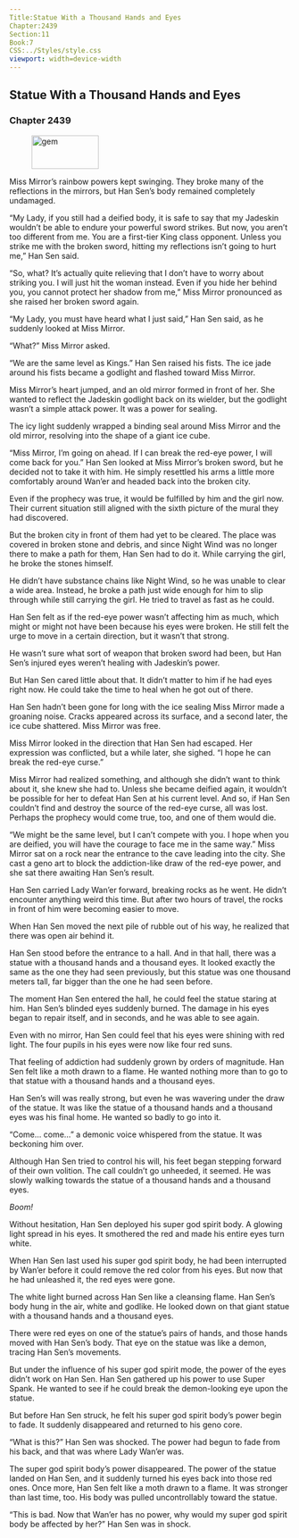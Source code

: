 ```yaml
---
Title:Statue With a Thousand Hands and Eyes 
Chapter:2439 
Section:11 
Book:7 
CSS:../Styles/style.css 
viewport: width=device-width
---
```

  
## Statue With a Thousand Hands and Eyes
### Chapter 2439
  
<figure>
	<img src="../Images/gem.gif" alt="gem" id="gem" width="120" height="60" />
</figure>
  

  
Miss Mirror’s rainbow powers kept swinging. They broke many of the reflections in the mirrors, but Han Sen’s body remained completely undamaged.

“My Lady, if you still had a deified body, it is safe to say that my Jadeskin wouldn’t be able to endure your powerful sword strikes. But now, you aren’t too different from me. You are a first-tier King class opponent. Unless you strike me with the broken sword, hitting my reflections isn’t going to hurt me,” Han Sen said.

“So, what? It’s actually quite relieving that I don’t have to worry about striking you. I will just hit the woman instead. Even if you hide her behind you, you cannot protect her shadow from me,” Miss Mirror pronounced as she raised her broken sword again.

“My Lady, you must have heard what I just said,” Han Sen said, as he suddenly looked at Miss Mirror.

“What?” Miss Mirror asked.

“We are the same level as Kings.” Han Sen raised his fists. The ice jade around his fists became a godlight and flashed toward Miss Mirror.

Miss Mirror’s heart jumped, and an old mirror formed in front of her. She wanted to reflect the Jadeskin godlight back on its wielder, but the godlight wasn’t a simple attack power. It was a power for sealing.

The icy light suddenly wrapped a binding seal around Miss Mirror and the old mirror, resolving into the shape of a giant ice cube.

“Miss Mirror, I’m going on ahead. If I can break the red-eye power, I will come back for you.” Han Sen looked at Miss Mirror’s broken sword, but he decided not to take it with him. He simply resettled his arms a little more comfortably around Wan’er and headed back into the broken city.

Even if the prophecy was true, it would be fulfilled by him and the girl now. Their current situation still aligned with the sixth picture of the mural they had discovered.

But the broken city in front of them had yet to be cleared. The place was covered in broken stone and debris, and since Night Wind was no longer there to make a path for them, Han Sen had to do it. While carrying the girl, he broke the stones himself.

He didn’t have substance chains like Night Wind, so he was unable to clear a wide area. Instead, he broke a path just wide enough for him to slip through while still carrying the girl. He tried to travel as fast as he could.

Han Sen felt as if the red-eye power wasn’t affecting him as much, which might or might not have been because his eyes were broken. He still felt the urge to move in a certain direction, but it wasn’t that strong.

He wasn’t sure what sort of weapon that broken sword had been, but Han Sen’s injured eyes weren’t healing with Jadeskin’s power.

But Han Sen cared little about that. It didn’t matter to him if he had eyes right now. He could take the time to heal when he got out of there.

Han Sen hadn’t been gone for long with the ice sealing Miss Mirror made a groaning noise. Cracks appeared across its surface, and a second later, the ice cube shattered. Miss Mirror was free.

Miss Mirror looked in the direction that Han Sen had escaped. Her expression was conflicted, but a while later, she sighed. “I hope he can break the red-eye curse.”

Miss Mirror had realized something, and although she didn’t want to think about it, she knew she had to. Unless she became deified again, it wouldn’t be possible for her to defeat Han Sen at his current level. And so, if Han Sen couldn’t find and destroy the source of the red-eye curse, all was lost. Perhaps the prophecy would come true, too, and one of them would die.

“We might be the same level, but I can’t compete with you. I hope when you are deified, you will have the courage to face me in the same way.” Miss Mirror sat on a rock near the entrance to the cave leading into the city. She cast a geno art to block the addiction-like draw of the red-eye power, and she sat there awaiting Han Sen’s result.

Han Sen carried Lady Wan’er forward, breaking rocks as he went. He didn’t encounter anything weird this time. But after two hours of travel, the rocks in front of him were becoming easier to move.

When Han Sen moved the next pile of rubble out of his way, he realized that there was open air behind it.

Han Sen stood before the entrance to a hall. And in that hall, there was a statue with a thousand hands and a thousand eyes. It looked exactly the same as the one they had seen previously, but this statue was one thousand meters tall, far bigger than the one he had seen before.

The moment Han Sen entered the hall, he could feel the statue staring at him. Han Sen’s blinded eyes suddenly burned. The damage in his eyes began to repair itself, and in seconds, and he was able to see again.

Even with no mirror, Han Sen could feel that his eyes were shining with red light. The four pupils in his eyes were now like four red suns.

That feeling of addiction had suddenly grown by orders of magnitude. Han Sen felt like a moth drawn to a flame. He wanted nothing more than to go to that statue with a thousand hands and a thousand eyes.

Han Sen’s will was really strong, but even he was wavering under the draw of the statue. It was like the statue of a thousand hands and a thousand eyes was his final home. He wanted so badly to go into it.

“Come… come…” a demonic voice whispered from the statue. It was beckoning him over.

Although Han Sen tried to control his will, his feet began stepping forward of their own volition. The call couldn’t go unheeded, it seemed. He was slowly walking towards the statue of a thousand hands and a thousand eyes.

*Boom!*

Without hesitation, Han Sen deployed his super god spirit body. A glowing light spread in his eyes. It smothered the red and made his entire eyes turn white.

When Han Sen last used his super god spirit body, he had been interrupted by Wan’er before it could remove the red color from his eyes. But now that he had unleashed it, the red eyes were gone.

The white light burned across Han Sen like a cleansing flame. Han Sen’s body hung in the air, white and godlike. He looked down on that giant statue with a thousand hands and a thousand eyes.

There were red eyes on one of the statue’s pairs of hands, and those hands moved with Han Sen’s body. That eye on the statue was like a demon, tracing Han Sen’s movements.

But under the influence of his super god spirit mode, the power of the eyes didn’t work on Han Sen. Han Sen gathered up his power to use Super Spank. He wanted to see if he could break the demon-looking eye upon the statue.

But before Han Sen struck, he felt his super god spirit body’s power begin to fade. It suddenly disappeared and returned to his geno core.

“What is this?” Han Sen was shocked. The power had begun to fade from his back, and that was where Lady Wan’er was.

The super god spirit body’s power disappeared. The power of the statue landed on Han Sen, and it suddenly turned his eyes back into those red ones. Once more, Han Sen felt like a moth drawn to a flame. It was stronger than last time, too. His body was pulled uncontrollably toward the statue.

“This is bad. Now that Wan’er has no power, why would my super god spirit body be affected by her?” Han Sen was in shock.